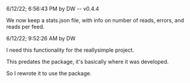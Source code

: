 6/12/22; 6:56:43 PM by DW -- v0.4.4

We now keep a stats.json file, with info on number of reads, errors, and reads per feed.

6/12/22; 9:52:26 AM by DW

I need this functionality for the reallysimple project. 

This predates the package, it's basically where it was developed.

So I rewrote it to use the package. 


